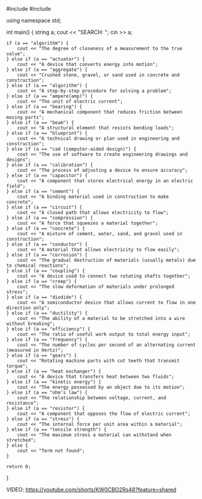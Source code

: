 #include <iostream>
#include <string>

using namespace std;

int main() {
    string a;
    cout << "SEARCH: ";
    cin >> a;

    if (a == "algorithm") {
        cout << "The degree of closeness of a measurement to the true value";
    } else if (a == "actuator") {
        cout << "A device that converts energy into motion";
    } else if (a == "aggregate") {
        cout << "Crushed stone, gravel, or sand used in concrete and construction";
    } else if (a == "algorithm") {
        cout << "A step-by-step procedure for solving a problem";
    } else if (a == "ampere(amp)") {
        cout << "The unit of electric current";
    } else if (a == "bearing") {
        cout << "A mechanical component that reduces friction between moving parts";
    } else if (a == "beam") {
        cout << "A structural element that resists bending loads";
    } else if (a == "blueprint") {
        cout << "A technical drawing or plan used in engineering and construction";
    } else if (a == "cad (computer-aided design)") {
        cout << "The use of software to create engineering drawings and designs";
    } else if (a == "calibration") {
        cout << "The process of adjusting a device to ensure accuracy";
    } else if (a == "capacitor") {
        cout << "A component that stores electrical energy in an electric field";
    } else if (a == "cement") {
        cout << "A binding material used in construction to make concrete";
    } else if (a == "circuit") {
        cout << "A closed path that allows electricity to flow";
    } else if (a == "compression") {
        cout << "A force that squeezes a material together";
    } else if (a == "concrete") {
        cout << "A mixture of cement, water, sand, and gravel used in construction";
    } else if (a == "conductor") {
        cout << "A material that allows electricity to flow easily";
    } else if (a == "corrosion") {
        cout << "The gradual destruction of materials (usually metals) due to chemical reactions";
    } else if (a == "coupling") {
        cout << "A device used to connect two rotating shafts together";
    } else if (a == "creep") {
        cout << "The slow deformation of materials under prolonged stress";
    } else if (a == "diodide") {
        cout << "A semiconductor device that allows current to flow in one direction only";
    } else if (a == "ductility") {
        cout << "The ability of a material to be stretched into a wire without breaking";
    } else if (a == "efficiency") {
        cout << "The ratio of useful work output to total energy input";
    } else if (a == "frequency") {
        cout << "The number of cycles per second of an alternating current (measured in Hertz)";
    } else if (a == "gears") {
        cout << "Rotating machine parts with cut teeth that transmit torque";
    } else if (a == "heat exchanger") {
        cout << "A device that transfers heat between two fluids";
    } else if (a == "kinetic energy") {
        cout << "The energy possessed by an object due to its motion";
    } else if (a == "ohm’s law") {
        cout << "The relationship between voltage, current, and resistance";
    } else if (a == "resistor") {
        cout << "A component that opposes the flow of electric current";
    } else if (a == "stress") {
        cout << "The internal force per unit area within a material";
    } else if (a == "tensile strength") {
        cout << "The maximum stress a material can withstand when stretched";
    } else {
        cout << "Term not found";
    }

    return 0;
}

VIDEO: https://youtube.com/shorts/KW0CBO2Rs48?feature=shared
